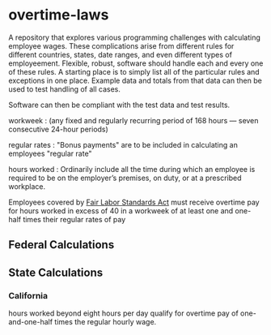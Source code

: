 # overtime-laws
A repository that explores various programming challenges with calculating employee wages. These complications arise from different rules for different countries, states, date ranges, and even different types of employeement. Flexible, robust, software should handle each and every one of these rules. A starting place is to simply list all of the particular rules and exceptions in one place. Example data and totals from that data can then be used to test handling of all cases.

Software can then be compliant with the test data and test results.


workweek :  (any fixed and regularly recurring period of 168 hours — seven consecutive 24-hour periods) 

regular rates :  "Bonus payments" are to be included in calculating an employees "regular rate"

hours worked : Ordinarily include all the time during which an employee is required to be on the employer’s premises, on duty, or at a prescribed workplace.

Employees covered by [Fair Labor	Standards Act](http://www.dol.gov/whd/flsa/) must receive overtime pay for hours worked in excess of 40 in a workweek of at least one and one-half times their regular rates of	pay

## Federal Calculations


## State Calculations

### California

hours worked beyond eight hours per day qualify for overtime pay of one-and-one-half times the regular hourly wage. 














